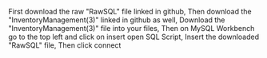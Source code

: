 First download the raw "RawSQL" file linked in github, 
Then download the "InventoryManagement(3)" linked in github as well, 
Download the "InventoryManagement(3)" file into your files, 
Then on MySQL Workbench go to the top left and click on insert open SQL Script, 
Insert the downloaded "RawSQL" file, 
Then click connect 
